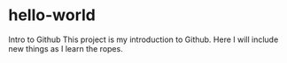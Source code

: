 # hello-world
Intro to Github
This project is my introduction to Github.  Here I will include new things as I learn the ropes. 
